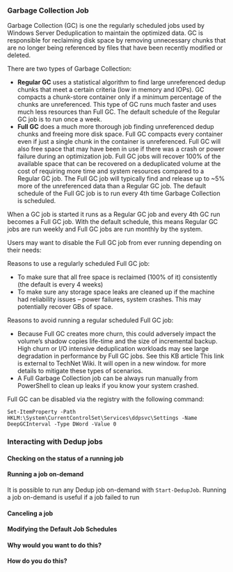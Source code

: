 ### <a name="gc"></a>Garbage Collection Job
Garbage Collection (GC) is one the regularly scheduled jobs used by Windows Server Deduplication to maintain the optimized data. GC is responsible for reclaiming disk space by removing unnecessary chunks that are no longer being referenced by files that have been recently modified or deleted.

There are two types of Garbage Collection:

- **Regular GC** uses a statistical algorithm to find large unreferenced dedup chunks that meet a certain criteria (low in memory and IOPs). GC compacts a chunk-store container only if a minimum percentage of the chunks are unreferenced. This type of GC runs much faster and uses much less resources than Full GC. The default schedule of the Regular GC job is to run once a week.
- **Full GC** does a much more thorough job finding unreferenced dedup chunks and freeing more disk space. Full GC compacts every container even if just a single chunk in the container is unreferenced. Full GC will also free space that may have been in use if there was a crash or power failure during an optimization job. Full GC jobs will recover 100% of the available space that can be recovered on a deduplicated volume at the cost of requiring more time and system resources compared to a Regular GC job. The Full GC job will typically find and release up to ~5% more of the unreferenced data than a Regular GC job. The default schedule of the Full GC job is to run every 4th time Garbage Collection is scheduled.

When a GC job is started it runs as a Regular GC job and every 4th GC run becomes a Full GC job.  With the default schedule, this means Regular GC jobs are run weekly and Full GC jobs are run monthly by the system.

Users may want to disable the Full GC job from ever running depending on their needs:

Reasons to use a regularly scheduled Full GC job:

- To make sure that all free space is reclaimed (100% of it) consistently (the default is every 4 weeks)
- To make sure any storage space leaks are cleaned up if the machine had reliability issues – power failures, system crashes. This may potentially recover GBs of space.

Reasons to avoid running a regular scheduled Full GC job:

- Because Full GC creates more churn, this could adversely impact the volume’s shadow copies life-time and the size of incremental backup. High churn or I/O intensive deduplication workloads may see large degradation in performance by Full GC jobs. See this KB article This link is external to TechNet Wiki. It will open in a new window. for more details to mitigate these types of scenarios.           
- A Full Garbage Collection job can be always run manually from PowerShell to clean up leaks if you know your system crashed.

Full GC can be disabled via the registry with the following command:

`Set-ItemProperty -Path HKLM:\System\CurrentControlSet\Services\ddpsvc\Settings -Name DeepGCInterval -Type DWord -Value 0`


### Interacting with Dedup jobs
#### Checking on the status of a running job

#### Running a job on-demand
It is possible to run any Dedup job on-demand with `Start-DedupJob`. Running a job on-demand is useful if a job failed to run 

#### Canceling a job

#### Modifying the Default Job Schedules
#### Why would you want to do this?

#### How do you do this?